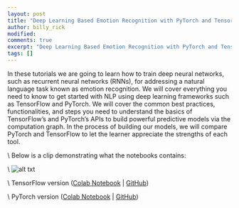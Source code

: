 ```yaml
---
layout: post
title: "Deep Learning Based Emotion Recognition with PyTorch and TensorFlow"
author: billy_rick
modified:
comments: true
excerpt: "Deep Learning Based Emotion Recognition with PyTorch and TensorFlow"
tags: []
---
```


In these tutorials we are going to learn how to train deep neural networks, such as recurrent neural networks (RNNs), for addressing a natural language task known as emotion recognition. We will cover everything you need to know to get started with NLP using deep learning frameworks such as TensorFlow and PyTorch. We will cover the common best practices, functionalities, and steps you need to understand the basics of TensorFlow’s and PyTorch’s APIs to build powerful predictive models via the computation graph. In the process of building our models, we will compare PyTorch and TensorFlow to let the learner appreciate the strengths of each tool.

\\
Below is a clip demonstrating what the notebooks contains:

\\
![alt txt](https://cdn-images-1.medium.com/max/640/1*CXsgddh4sELtMfhZDo7EXA.gif)

\\
TensorFlow version ([Colab Notebook](https://colab.research.google.com/drive/14I-31WuynLg1B0RQHWwwRgBmqTlDgkwV) | [GitHub](https://github.com/dair-ai/emotion_recognition_tensorflow))

\\
PyTorch version ([Colab Notebook](https://colab.research.google.com/drive/1p51HFDExl7XagWfSQE5leDQwBC6I_e3D) | [GitHub](https://github.com/dair-ai/emotion_recognition_pytorch))
